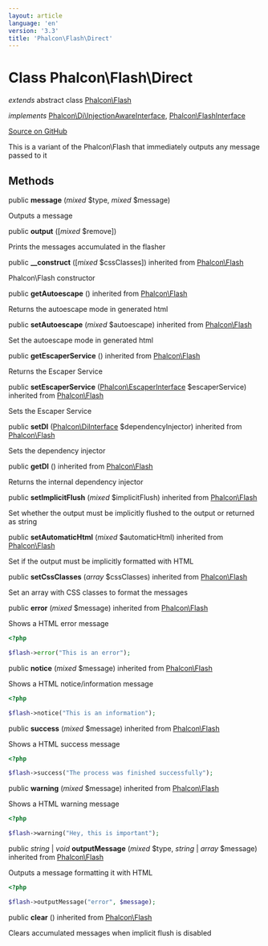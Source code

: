 ```yaml
---
layout: article
language: 'en'
version: '3.3'
title: 'Phalcon\Flash\Direct'
---
```

# Class **Phalcon\Flash\Direct**

*extends* abstract class [Phalcon\Flash](/3.3/en/api/Phalcon_Flash)

*implements* [Phalcon\Di\InjectionAwareInterface](/3.3/en/api/Phalcon_Di_InjectionAwareInterface), [Phalcon\FlashInterface](/3.3/en/api/Phalcon_FlashInterface)

<a href="https://github.com/phalcon/cphalcon/tree/v3.3.0/phalcon/flash/direct.zep" class="btn btn-default btn-sm">Source on GitHub</a>

This is a variant of the Phalcon\Flash that immediately outputs any message passed to it


## Methods
public  **message** (*mixed* $type, *mixed* $message)

Outputs a message



public  **output** ([*mixed* $remove])

Prints the messages accumulated in the flasher



public  **__construct** ([*mixed* $cssClasses]) inherited from [Phalcon\Flash](/3.3/en/api/Phalcon_Flash)

Phalcon\Flash constructor



public  **getAutoescape** () inherited from [Phalcon\Flash](/3.3/en/api/Phalcon_Flash)

Returns the autoescape mode in generated html



public  **setAutoescape** (*mixed* $autoescape) inherited from [Phalcon\Flash](/3.3/en/api/Phalcon_Flash)

Set the autoescape mode in generated html



public  **getEscaperService** () inherited from [Phalcon\Flash](/3.3/en/api/Phalcon_Flash)

Returns the Escaper Service



public  **setEscaperService** ([Phalcon\EscaperInterface](/3.3/en/api/Phalcon_EscaperInterface) $escaperService) inherited from [Phalcon\Flash](/3.3/en/api/Phalcon_Flash)

Sets the Escaper Service



public  **setDI** ([Phalcon\DiInterface](/3.3/en/api/Phalcon_DiInterface) $dependencyInjector) inherited from [Phalcon\Flash](/3.3/en/api/Phalcon_Flash)

Sets the dependency injector



public  **getDI** () inherited from [Phalcon\Flash](/3.3/en/api/Phalcon_Flash)

Returns the internal dependency injector



public  **setImplicitFlush** (*mixed* $implicitFlush) inherited from [Phalcon\Flash](/3.3/en/api/Phalcon_Flash)

Set whether the output must be implicitly flushed to the output or returned as string



public  **setAutomaticHtml** (*mixed* $automaticHtml) inherited from [Phalcon\Flash](/3.3/en/api/Phalcon_Flash)

Set if the output must be implicitly formatted with HTML



public  **setCssClasses** (*array* $cssClasses) inherited from [Phalcon\Flash](/3.3/en/api/Phalcon_Flash)

Set an array with CSS classes to format the messages



public  **error** (*mixed* $message) inherited from [Phalcon\Flash](/3.3/en/api/Phalcon_Flash)

Shows a HTML error message

```php
<?php

$flash->error("This is an error");

```



public  **notice** (*mixed* $message) inherited from [Phalcon\Flash](/3.3/en/api/Phalcon_Flash)

Shows a HTML notice/information message

```php
<?php

$flash->notice("This is an information");

```



public  **success** (*mixed* $message) inherited from [Phalcon\Flash](/3.3/en/api/Phalcon_Flash)

Shows a HTML success message

```php
<?php

$flash->success("The process was finished successfully");

```



public  **warning** (*mixed* $message) inherited from [Phalcon\Flash](/3.3/en/api/Phalcon_Flash)

Shows a HTML warning message

```php
<?php

$flash->warning("Hey, this is important");

```



public *string* | *void* **outputMessage** (*mixed* $type, *string* | *array* $message) inherited from [Phalcon\Flash](/3.3/en/api/Phalcon_Flash)

Outputs a message formatting it with HTML

```php
<?php

$flash->outputMessage("error", $message);

```



public  **clear** () inherited from [Phalcon\Flash](/3.3/en/api/Phalcon_Flash)

Clears accumulated messages when implicit flush is disabled



